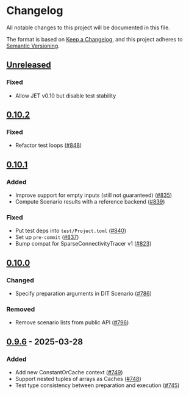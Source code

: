 # Changelog

All notable changes to this project will be documented in this file.

The format is based on [Keep a Changelog](https://keepachangelog.com/en/1.1.0/),
and this project adheres to [Semantic Versioning](https://semver.org/spec/v2.0.0.html).

## [Unreleased](https://github.com/JuliaDiff/DifferentiationInterface.jl/compare/DifferentiationInterfaceTest-v0.10.2...main)

### Fixed

  - Allow JET v0.10 but disable test stability

## [0.10.2](https://github.com/JuliaDiff/DifferentiationInterface.jl/compare/DifferentiationInterfaceTest-v0.10.1...DifferentiationInterfaceTest-v0.10.2)

### Fixed

  - Refactor test loops ([#848](https://github.com/JuliaDiff/DifferentiationInterface.jl/pull/848))

## [0.10.1](https://github.com/JuliaDiff/DifferentiationInterface.jl/compare/DifferentiationInterfaceTest-v0.10.0...DifferentiationInterfaceTest-v0.10.1)

### Added

  - Improve support for empty inputs (still not guaranteed) ([#835](https://github.com/JuliaDiff/DifferentiationInterface.jl/pull/835))
  - Compute Scenario results with a reference backend ([#839](https://github.com/JuliaDiff/DifferentiationInterface.jl/pull/839))

### Fixed

  - Put test deps into `test/Project.toml` ([#840](https://github.com/JuliaDiff/DifferentiationInterface.jl/pull/840))
  - Set up `pre-commit` ([#837](https://github.com/JuliaDiff/DifferentiationInterface.jl/pull/837))
  - Bump compat for SparseConnectivityTracer v1 ([#823](https://github.com/JuliaDiff/DifferentiationInterface.jl/pull/823))

## [0.10.0](https://github.com/JuliaDiff/DifferentiationInterface.jl/compare/DifferentiationInterfaceTest-v0.9.6...DifferentiationInterfaceTest-v0.10.0)

### Changed

  - Specify preparation arguments in DIT Scenario ([#786](https://github.com/JuliaDiff/DifferentiationInterface.jl/pull/786))

### Removed

  - Remove scenario lists from public API ([#796](https://github.com/JuliaDiff/DifferentiationInterface.jl/pull/796))

## [0.9.6](https://github.com/JuliaDiff/DifferentiationInterface.jl/compare/DifferentiationInterfaceTest-v0.9.5...DifferentiationInterfaceTest-v0.9.6) - 2025-03-28

### Added

  - Add new ConstantOrCache context ([#749](https://github.com/JuliaDiff/DifferentiationInterface.jl/pull/749))
  - Support nested tuples of arrays as Caches ([#748](https://github.com/JuliaDiff/DifferentiationInterface.jl/pull/748))
  - Test type consistency between preparation and execution ([#745](https://github.com/JuliaDiff/DifferentiationInterface.jl/pull/745))
